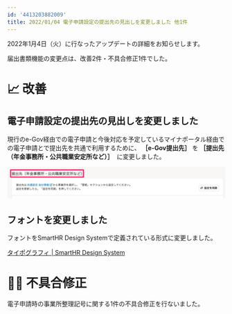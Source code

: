 ```yaml
---
id: '4413203882009'
title: 2022/01/04 電子申請設定の提出先の見出しを変更しました 他1件
---
```

2022年1月4日（火）に行なったアップデートの詳細をお知らせします。

届出書類機能の変更点は、改善2件・不具合修正1件でした。

# 📈 改善

## 電子申請設定の提出先の見出しを変更しました

現行のe-Gov経由での電子申請と今後対応を予定しているマイナポータル経由での電子申請とで提出先を共通で利用するために、 **［e-Gov提出先］** を **［提出先（年金事務所・公共職業安定所など）］**  に変更しました。

![](./mceclip1.png)

## フォントを変更しました

フォントをSmartHR Design Systemで定義されている形式に変更しました。

[タイポグラフィ | SmartHR Design System](https://smarthr.design/products/design-tokens/typography/)

# 👨‍⚕️ 不具合修正

電子申請時の事業所整理記号に関する1件の不具合修正を行ないました。
